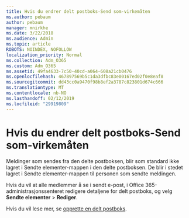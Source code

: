 ```yaml
---
title: Hvis du endrer delt postboks-Send som-virkemåten
ms.author: pebaum
author: pebaum
manager: mnirkhe
ms.date: 3/22/2018
ms.audience: Admin
ms.topic: article
ROBOTS: NOINDEX, NOFOLLOW
localization_priority: Normal
ms.collection: Adm_O365
ms.custom: Adm_O365
ms.assetid: 49fa4633-7c50-40cd-a064-608a21cb0476
ms.openlocfilehash: 467897569b5c1da3dfbc83e00167ed02f0e8eaf8
ms.sourcegitcommit: dd43cc0a9470f98b8ef2a3787c823801d674c666
ms.translationtype: MT
ms.contentlocale: nb-NO
ms.lasthandoff: 02/12/2019
ms.locfileid: "29919809"
---
```

# <a name="changing-shared-mailbox-send-as-behavior"></a>Hvis du endrer delt postboks-Send som-virkemåten

Meldinger som sendes fra den delte postboksen, blir som standard ikke lagret i Sendte elementer-mappen i den delte postboksen. De blir i stedet lagret i Sendte elementer-mappen til personen som sendte meldingen.
  
Hvis du vil at alle medlemmer å se i sendt e-post, i Office 365-administrasjonssenteret redigere detaljene for delt postboks, og velg **Sendte elementer** \> **Rediger**.
  
Hvis du vil lese mer, se [opprette en delt postboks](https://support.office.com/article/create-a-shared-mailbox-871a246d-3acd-4bba-948e-5de8be0544c9).
  

